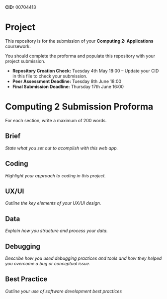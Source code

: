 **CID:** 00704413

# Project
This repository is for the submission of your **Computing 2: Applications** coursework.

You should complete the proforma and populate this repository with your project submission.

* **Repository Creation Check:** Tuesday 4th May 18:00 – Update your CID in this file to check your submission.
* **Peer Assessment Deadline:** Tuesday 8th June 18:00
* **Final Submission Deadline:** Thursday 17th June 16:00

# Computing 2 Submission Proforma

For each section, write a maximum of 200 words.

## Brief
*State what you set out to acomplish with this web app.*

## Coding
*Highlight your approach to coding in this project.*

## UX/UI
*Outline the key elements of your UX/UI design.*

## Data
*Explain how you structure and process your data.*

## Debugging
*Describe how you used debugging practices and tools and how they helped you overcome a bug or conceptual issue.*

## Best Practice
*Outline your use of software development best practices*
